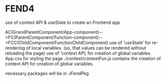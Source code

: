 # FEND4
use of context API & useState to create an Frontend app

AC(GrandParentComponent/App-component)-->FC(ParentComponent/Function-component)-->FCC(ChildComponent/FunctionChildComponent)
use of 'useState' for re-rendering of local variables.
(so, that values can be rendered without reloading the page)
use of 'context API; for creation of global variables.
App.css for styling the page 
./context/contextFun.js contains the creation of context API for creation of global variables.


necessary packages will be in ./FendPkg